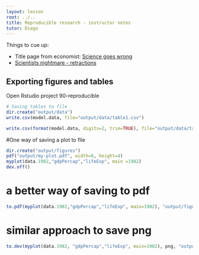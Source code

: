 ```yaml
---
layout: lesson
root: ../..
title: Reproducible research - instructor notes
tutor: Diego
---
```


Things to cue up:

* Title page from economist: [Science goes wrong](http://www.economist.com/news/leaders/21588069-scientific-research-has-changed-world-now-it-needs-change-itself-how-science-goes-wrong)
* [Scientists nightmare - retractions](http://www.sciencemag.org/content/314/5807/1856.summary)


## Exporting figures and tables

Open Rstudio project 90-reproducible

```r
# Saving tables to file
dir.create("output/data")
write.csv(model.data, file="output/data/table1.csv")

write.csv(format(model.data, digits=2, trim=TRUE), file="output/data/table1.csv", row.names=FALSE, quote=FALSE)
```


#One way of saving a plot to file

```r
dir.create("output/figures")
pdf("output/my-plot.pdf", width=6, height=4)
myplot(data.1982,"gdpPercap","lifeExp", main =1982)
dev.off()
```

# a better way of saving to pdf

```r
to.pdf(myplot(data.1982,"gdpPercap","lifeExp", main=1982), "output/figures/1982.pdf", width=6, height=4)
```

# similar approach to save png

```r
to.dev(myplot(data.1982, "gdpPercap","lifeExp", main=1982), png, "output/figures/1982.png", width=600, height=400)
```
